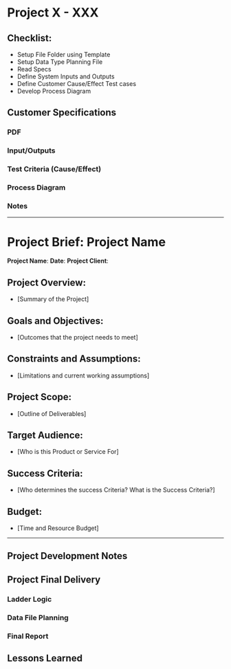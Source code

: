 # Project X - XXX
## Checklist:
- Setup File Folder using Template
- Setup Data Type Planning File
- Read Specs
- Define System Inputs and Outputs
- Define Customer Cause/Effect Test cases
- Develop Process Diagram
## Customer Specifications
### PDF
### Input/Outputs
### Test Criteria (Cause/Effect)
### Process Diagram
### Notes
---
# Project Brief: Project Name
**Project Name**: 
**Date**: 
**Project Client**: 
## Project Overview:
- [Summary of the Project]
## Goals and Objectives:
- [Outcomes that the project needs to meet]
## Constraints and Assumptions:
- [Limitations and current working assumptions]
## Project Scope:
- [Outline of Deliverables]
## Target Audience:
- [Who is this Product or Service For]
## Success Criteria:
- [Who determines the success Criteria? What is the Success Criteria?]
## Budget:
- [Time and Resource Budget]
---
## Project Development Notes
## Project Final Delivery
### Ladder Logic
### Data File Planning
### Final Report
## Lessons Learned
